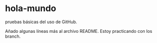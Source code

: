 # hola-mundo
pruebas básicas del uso de GitHub.

Añado algunas líneas más al archivo README.
Estoy practicando con los branch.
